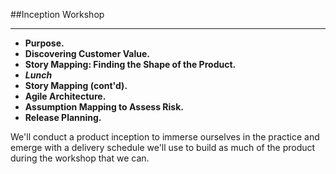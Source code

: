 <!-- .slide: data-background="resources/footer.svg" data-background-size="contain" data-background-position="bottom"  -->

##Inception Workshop
- - -
* **Purpose.**    <!-- .element: style="color:#e0dfe4" -->
* **Discovering Customer Value.** <!-- .element: style="color:#e0dfe4" -->
* **Story Mapping:  Finding the Shape of the Product.** <!-- .element: style="color:#e0dfe4" -->  
* _**Lunch**_ <!-- .element: style="color:#e0dfe4" -->
* **Story Mapping (cont'd).**  <!-- .element: style="color:#e0dfe4" -->
* **Agile Architecture.** <!-- .element: style="color:#e0dfe4" -->  
* **Assumption Mapping to Assess Risk.**  
* **Release Planning.**  <!-- .element: style="color:#e0dfe4" -->

<aside class="notes">
  We'll conduct a product inception to immerse ourselves in the practice and
  emerge with a delivery schedule we'll use to build as much of the product 
  during the workshop that we can.
</aside>
